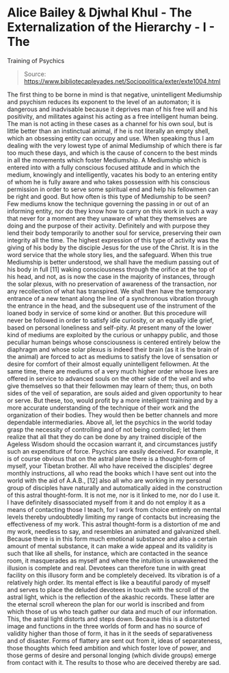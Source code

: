 # Alice Bailey & Djwhal Khul - The Externalization of the Hierarchy - I - The
Training of Psychics

> Source: https://www.bibliotecapleyades.net/Sociopolitica/exter/exte1004.html

The first thing to be borne in mind is that negative, unintelligent Mediumship and psychism reduces its exponent to the level of an automaton; it is dangerous and inadvisable because it deprives man of his free will and his positivity, and militates against his acting as a free intelligent human being. The man is not acting in these cases as a channel for his own soul, but is little better than an instinctual animal, if he is not literally an empty shell, which an obsessing entity can occupy and use. When speaking thus I am dealing with the very lowest type of animal Mediumship of which there is far too much these days, and which is the cause of concern to the best minds in all the movements which foster Mediumship. A Mediumship which is entered into with a fully conscious focused attitude and in which the medium, knowingly and intelligently, vacates his body to an entering entity of whom he is fully aware and who takes possession with his conscious permission in order to serve some spiritual end and help his fellowmen can be right and good. But how often is this type of Mediumship to be seen? Few mediums know the technique governing the passing in or out of an informing entity, nor do they know how to carry on this work in such a way that never for a moment are they unaware of what they themselves are doing and the purpose of their activity. Definitely and with purpose they lend their body temporarily to another soul for service, preserving their own integrity all the time. The highest expression of this type of activity was the giving of his body by the disciple Jesus for the use of the Christ. It is in the word service that the whole story lies, and the safeguard. When this true Mediumship is better understood, we shall have the medium passing out of his body in full [11] waking consciousness through the orifice at the top of his head, and not, as is now the case in the majority of instances, through the solar plexus, with no preservation of awareness of the transaction, nor any recollection of what has transpired.
We shall then have the temporary entrance of a new tenant along the line of a synchronous vibration through the entrance in the head, and the subsequent use of the instrument of the loaned body in service of some kind or another. But this procedure will never be followed in order to satisfy idle curiosity, or an equally idle grief, based on personal loneliness and self-pity. At present many of the lower kind of mediums are exploited by the curious or unhappy public, and those peculiar human beings whose consciousness is centered entirely below the diaphragm and whose solar plexus is indeed their brain (as it is the brain of the animal) are forced to act as mediums to satisfy the love of sensation or desire for comfort of their almost equally unintelligent fellowmen.
At the same time, there are mediums of a very much higher order whose lives are offered in service to advanced souls on the other side of the veil and who give themselves so that their fellowmen may learn of them; thus, on both sides of the veil of separation, are souls aided and given opportunity to hear or serve. But these, too, would profit by a more intelligent training and by a more accurate understanding of the technique of their work and the organization of their bodies. They would then be better channels and more dependable intermediaries.
Above all, let the psychics in the world today grasp the necessity of controlling and of not being controlled; let them realize that all that they do can be done by any trained disciple of the Ageless Wisdom should the occasion warrant it, and circumstances justify such an expenditure of force. Psychics are easily deceived. For example, it is of course obvious that on the astral plane there is a thought-form of myself, your Tibetan brother. All who have received the disciples' degree monthly instructions, all who read the books which I have sent out into the world with the aid of A.A.B., [12] also all who are working in my personal group of disciples have naturally and automatically aided in the construction of this astral thought-form. It is not me, nor is it linked to me, nor do I use it. I have definitely disassociated myself from it and do not employ it as a means of contacting those I teach, for I work from choice entirely on mental levels thereby undoubtedly limiting my range of contacts but increasing the effectiveness of my work. This astral thought-form is a distortion of me and my work, needless to say, and resembles an animated and galvanized shell.
Because there is in this form much emotional substance and also a certain amount of mental substance, it can make a wide appeal and its validity is such that like all shells, for instance, which are contacted in the seance room, it masquerades as myself and where the intuition is unawakened the illusion is complete and real. Devotees can therefore tune in with great facility on this illusory form and be completely deceived. Its vibration is of a relatively high order. Its mental effect is like a beautiful parody of myself and serves to place the deluded devotees in touch with the scroll of the astral light, which is the reflection of the akashic records. These latter are the eternal scroll whereon the plan for our world is inscribed and from which those of us who teach gather our data and much of our information. This, the astral light distorts and steps down. Because this is a distorted image and functions in the three worlds of form and has no source of validity higher than those of form, it has in it the seeds of separativeness and of disaster. Forms of flattery are sent out from it, ideas of separateness, those thoughts which feed ambition and which foster love of power, and those germs of desire and personal longing (which divide groups) emerge from contact with it. The results to those who are deceived thereby are sad.
